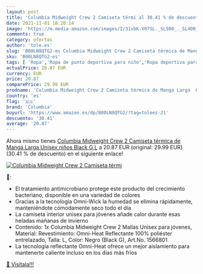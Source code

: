 ```yaml
---
layout: post
title: 'Columbia Midweight Crew 2 Camiseta térmi al 30.41 % de descuento'
date: 2021-11-01 18:20:14
image: 'https://m.media-amazon.com/images/I/31sbK-V07SL._SL500_._SL400_.jpg'
comments: true
category: ofertas
author: 'tole.es'
slug: 'B00LN8QTG2-es Columbia Midweight Crew 2 Camiseta térmica de Manga Larga...'
sku: 'B00LN8QTG2-es'
tags: [ 'Ropa','Ropa de punto deportiva para niño','Ropa deportiva para niño','Ropa para niña','Ropa para niño','Sudaderas para niña','Sudaderas sin capucha para niña','camiseta','columbia', ]
actualPrice: 20.87 EUR
currency: EUR
price: 20.87
comparePrice: 29.99 EUR
prodname: 'Columbia Midweight Crew 2 Camiseta térmica de Manga Larga  Unisex niños  Black G  L'
country: 'es'
flag: '🇪🇸'
brand: 'Columbia'
buyurl: 'https://www.amazon.es/dp/B00LN8QTG2/?tag=tolees-21'
descuento: '30.41'
average: '20.87'
---
```


Ahora mismo tienes [Columbia Midweight Crew 2 Camiseta térmica de Manga Larga  Unisex niños  Black G  L](https://www.amazon.es/dp/B00LN8QTG2/?tag=tolees-21) a 20.87 EUR (original: 29.99 EUR) (30.41 %  de descuento) en el siguiente enlace!

[![Columbia Midweight Crew 2 Camiseta térmi](https://m.media-amazon.com/images/I/31sbK-V07SL._SL500_._SL400_.jpg)](https://www.amazon.es/dp/B00LN8QTG2/?tag=tolees-21)

🔎:

- El tratamiento antimicrobiano protege este producto del crecimiento bacteriano, disponible en una variedad de colores
- Gracias a la tecnología Omni-Wick la humedad se elimina rápidamente, manteniéndote cómodamente seco todo el día
- La camiseta interior unisex para jóvenes añade calor durante esas heladas mañanas de invierno
- Contenido: 1x Columbia Midweight Crew 2 Mallas Unisex para jóvenes, Material: Revestimiento: Omni-Heat Reflectante 100% poliéster entrelazado, Talla: L, Color: Negro (Black G), Art.No. 1566801
- La tecnología reflectante Omni-Heat ofrece un mejor aislamiento para mantenerte caliente incluso en los días más fríos

[🛒 Visítala!!!](https://www.amazon.es/dp/B00LN8QTG2/?tag=tolees-21)
